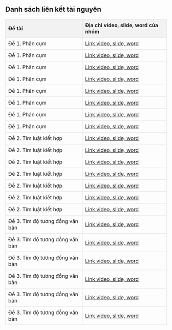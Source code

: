 <!DOCTYPE html>
<html>
<head>
<title>Danh sách liên kết</title>
<meta charset="UTF-8">
<style>
    table {
        border-collapse: collapse;
        width: 100%;
    }
    th, td {
        border: 1px solid #dddddd;
        text-align: left;
        padding: 8px;
    }
    th {
        background-color: #f2f2f2;
    }
</style>
</head>
<body>

<h2>Danh sách liên kết tài nguyên</h2>

<table>
    <tr>
        <th>Đề tài</th>
        <th>Địa chỉ video, slide, word của nhóm</th>
    </tr>
    <tr>
        <td>Đề 1. Phân cụm</td>
        <td><a href="https://drive.google.com/drive/folders/1L73S2DKdBl1yi3NwQ8ZaX_KpEXrLElNe" target="_blank">Link video, slide, word</a></td>
    </tr>
    <tr>
        <td>Đề 1. Phân cụm</td>
        <td><a href="https://drive.google.com/drive/folders/1L2LOhGudScvcmMHcTiRzbgS2gF_RYt1Z" target="_blank">Link video, slide, word</a></td>
    </tr>
    <tr>
        <td>Đề 1. Phân cụm</td>
        <td><a href="https://drive.google.com/drive/folders/1L73TMKlMDmQOiwYwXejCiGgjuS5mNCrx" target="_blank">Link video, slide, word</a></td>
    </tr>
    <tr>
        <td>Đề 1. Phân cụm</td>
        <td><a href="https://drive.google.com/drive/folders/11MMUFb_U1oD1rVDDHsB-Z2KFuz6QQR3B?usp=sharing" target="_blank">Link video, slide, word</a></td>
    </tr>
    <tr>
        <td>Đề 1. Phân cụm</td>
        <td><a href="https://drive.google.com/drive/folders/17fqsAP_6ARH1OZWWFxc1Z7bskind6gNj?usp=drive_link" target="_blank">Link video, slide, word</a></td>
    </tr>
    <tr>
        <td>Đề 1. Phân cụm</td>
        <td><a href="https://drive.google.com/drive/u/1/folders/1H3wdraTwa-lDEjn4AU0nXEaf4QaKqtjc" target="_blank">Link video, slide, word</a></td>
    </tr>
    <tr>
        <td>Đề 1. Phân cụm</td>
        <td><a href="https://docs.google.com/document/d/1fexo1KowFR890tQXi6xlB_QjkJ4IPSol/edit?usp=sharing&ouid=103176050034227209855&rtpof=true&sd=true" target="_blank">Link video, slide, word</a></td>
    </tr>
    <tr>
        <td>Đề 1. Phân cụm</td>
        <td><a href="https://drive.google.com/drive/folders/17Nc4T-NluRl8kcxqw0oaLkv2dc8wqdTI?usp=sharing" target="_blank">Link video, slide, word</a></td>
    </tr>
    <tr>
        <td>Đề 2. Tìm luật kiết hợp</td>
        <td><a href="https://drive.google.com/drive/folders/1vmz74Z_v7yYei0z0MacVNFUbKzWDOPVJ?usp=sharing" target="_blank">Link video, slide, word</a></td>
    </tr>
    <tr>
        <td>Đề 2. Tìm luật kiết hợp</td>
        <td><a href="https://drive.google.com/drive/folders/156TWfr_qPB2Jxh-x1juY39Y3Bfe7nMN2?usp=sharing" target="_blank">Link video, slide, word</a></td>
    </tr>
    <tr>
        <td>Đề 2. Tìm luật kiết hợp</td>
        <td><a href="https://drive.google.com/drive/folders/1lY2sJkXiiIbvxQ7QH4cjIxawMbasLkB9" target="_blank">Link video, slide, word</a></td>
    </tr>
    <tr>
        <td>Đề 2. Tìm luật kiết hợp</td>
        <td><a href="https://drive.google.com/drive/folders/1JMOaFYHjFwA4Sw1d_YVkCfCVezuuR_Hs" target="_blank">Link video, slide, word</a></td>
    </tr>
    <tr>
        <td>Đề 2. Tìm luật kiết hợp</td>
        <td><a href="https://drive.google.com/drive/folders/1DXkCvJ8fXKWxqsV3XjqzqDez7RSAfo1N?fbclid=IwY2xjawIqNgNleHRuA2FlbQIxMAABHVfCrRxR5CX7cpiYeVj2IdifugTeRvkw-Hzg05TrCL3eJqT0HpZMjUPWCA_aem_q1J9xg9Ztr1lLqSL7GDRvA" target="_blank">Link video, slide, word</a></td>
    </tr>
    <tr>
        <td>Đề 2. Tìm luật kiết hợp</td>
        <td><a href="https://drive.google.com/file/d/1Lr5ghDJUpE8a5YsH7OJKTurxJVdXHbKJ/view?usp=sharing" target="_blank">Link video, slide, word</a></td>
    </tr>
    <tr>
        <td>Đề 2. Tìm luật kiết hợp</td>
        <td><a href="https://drive.google.com/drive/folders/1RbNp6hsFAS1WB8INFAGroqFNUDbcUqf4?usp=sharing" target="_blank">Link video, slide, word</a></td>
    </tr>
    <tr>
        <td>Đề 3. Tìm độ tương đồng văn bản</td>
        <td><a href="https://drive.google.com/drive/folders/1KB1K8F20HJ0Yd965U2RMGtsPUhPLaVhL" target="_blank">Link video, slide, word</a></td>
    </tr>
    <tr>
        <td>Đề 3. Tìm độ tương đồng văn bản</td>
        <td><a href="https://drive.google.com/drive/folders/1hRrJDSse81o0QCvl5Riz1McYOPkf2EpY?usp=sharing" target="_blank">Link video, slide, word</a></td>
    </tr>
    <tr>
        <td>Đề 3. Tìm độ tương đồng văn bản</td>
        <td><a href="https://drive.google.com/drive/folders/1MQ9f2sunLeCpSqQ4c0_PmuA35PwBjHkJ?usp=drive_link" target="_blank">Link video, slide, word</a></td>
    </tr>
    <tr>
        <td>Đề 3. Tìm độ tương đồng văn bản</td>
        <td><a href="https://drive.google.com/drive/folders/1iiwtgwp7KKwluNKih-LEGgHg47RD61UE" target="_blank">Link video, slide, word</a></td>
    </tr>
    <tr>
        <td>Đề 3. Tìm độ tương đồng văn bản</td>
        <td><a href="https://drive.google.com/drive/folders/13KEctrAMxZ5jt5k_uQgtx8OmGTHABKJq?usp=sharing" target="_blank">Link video, slide, word</a></td>
    </tr>
    <tr>
        <td>Đề 3. Tìm độ tương đồng văn bản</td>
        <td><a href="https://drive.google.com/drive/folders/1uDBAoxuEYrJ8dqzbAlKp3csmmYAa56_L" target="_blank">Link video, slide, word</a></td>
    </tr>
</table>

</body>
</html>
